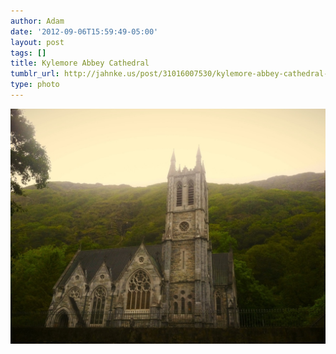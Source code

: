 ```yaml
---
author: Adam
date: '2012-09-06T15:59:49-05:00'
layout: post
tags: []
title: Kylemore Abbey Cathedral
tumblr_url: http://jahnke.us/post/31016007530/kylemore-abbey-cathedral-view-on-path
type: photo
---
```


![](/media/tumblr_m9y7rqP59T1qga9s2o1_1280.jpg)
